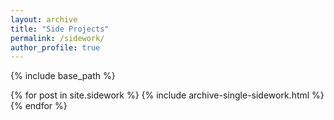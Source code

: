 ```yaml
---
layout: archive
title: "Side Projects"
permalink: /sidework/
author_profile: true
---
```


{% include base_path %}

{% for post in site.sidework %}
  {% include archive-single-sidework.html %}
{% endfor %}

